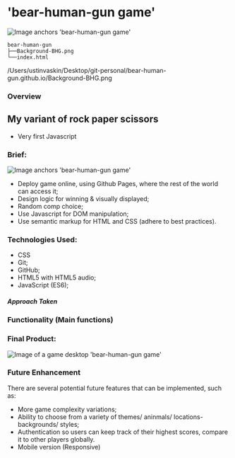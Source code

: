 # 'bear-human-gun game'  

![Image anchors 'bear-human-gun game'](https://i.imgur.com/ekDBfxt.png)

```
bear-human-gun
├──Background-BHG.png
└──index.html
```

/Users/ustinvaskin/Desktop/git-personal/bear-human-gun.github.io/Background-BHG.png
### Overview 
## My variant of rock paper scissors
* Very first Javascript
### Brief:
![Image anchors 'bear-human-gun game'](https://i.imgur.com/eQJJvTM.png)
* Deploy game online, using Github Pages, where the rest of the world can access it;
* Design logic for winning & visually displayed;
* Random comp choice;
* Use Javascript  for DOM manipulation;
* Use semantic markup for HTML and CSS (adhere to best practices).


### Technologies Used:
* CSS
* Git;
* GitHub;
* HTML5 with HTML5 audio;
* JavaScript (ES6);

##### Approach Taken
### Functionality (Main functions)


### Final Product:

![Image of a game desktop 'bear-human-gun game'](https://i.imgur.com/PtRFZAX.png)


### Future Enhancement
 There are several potential future features that can be implemented, such as:

* More game complexity variations;
* Ability to choose from a variety of themes/ aninmals/ locations- backgrounds/ styles;
* Authentication so users can keep track of their highest scores, compare it to other players globally.
* Mobile version (Responsive)
















